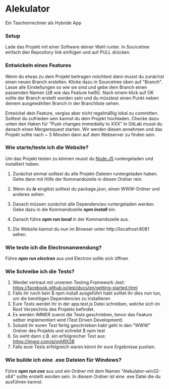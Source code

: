 # Alekulator

Ein Taschenrechner als Hybride App


### Setup

Lade das Projekt mit einer Software deiner Wahl runter. In Sourcetree einfach den Repository link einfügen und auf PULL drücken.

### Entwickeln eines Features

Wenn du etwas zu dem Projekt beitragen möchtest dann musst du zunächst einen neuen Branch erstellen. Klicke dazu in Sourcetree oben auf "Branch". Lasse alle Einstellungen
so wie sie sind und gebe dem Branch einen passenden Namen (zB wie das Feature heißt). Nach einem klick auf OK sollte der Branch erstellt worden sein und du müsstest einen Punkt neben deinem ausgewählten Branch in der Branchliste sehen.

Entwickel dein Feature, vergiss aber nicht regelmäßig lokal zu committen. Solltest du zufrieden sein kannst du dein Projekt hochladen. Checke dazu unten den Haken für "Push changes immediatly to XXX"
In GitLab musst du danach einen Mergerequest starten. Wir werden diesen annehmen und das Projekt sollte nach  ~ 5 Minuten dann auf dem Webserver zu finden sein.


### Wie starte/teste ich die Website?

Um das Projekt testen zu können musst du [Node.JS](https://nodejs.org/en/) runtergeladen und installiert haben.

1. Zunächst einmal solltest du alle Projekt-Dateien runtergeladen haben. Gehe dann mit Hilfe der Kommandozeile in diesen Ordner rein.

2. Wenn du _**ls**_ eingibst solltest du package.json, einen WWW-Ordner und anderes sehen.

3. Danach müssen zunächst alle Dependencies runtergeladen werden. Gebe dazu in die Kommandozeile _**npm install**_ ein.

4. Danach führe _**npm run local**_ in der Kommandozeile aus.

5. Die Website kannst du nun im Browser unter http://localhost:8081 sehen.

### Wie teste ich die Electronanwendung?

Führe _**npm run electron**_ aus und Electron sollte sich öffnen


### Wie Schreibe ich die Tests?

1. Werdet vertraut mit unserem Testing Framework Jest: https://facebook.github.io/jest/docs/en/getting-started.html
2. Falls ihr noch kein $ npm install ausgeführt habt solltet ihr dies nun tun, um die benötigen Dependencies zu installieren
3. Eure Tests werdet ihr in der app.test.js Datei schreiben, welche sich im Root Verzeichnis des Projekts befindet.
4. Es werden IMMER zuerst die Tests geschrieben, bevor das Feature selber implementiert wird (Test Driven Development)
5. Sobald ihr euren Test fertig geschrieben habt geht in den "WWW" Ordner des Projekts und schreibt $ npm test  
6. So sieht dann z.B. ein erfolgreicher Test aus: https://imgur.com/a/oyhRX2B
7. Falls eure Tests erfolgreich waren könnt ihr eure Ergebnisse pushen.

### Wie builde ich eine .exe Dateien für Windows?

Führe _**npm run exe**_ aus und ein Ordner mit dem Namen "Alekulator-win32-x64" sollte erstellt worden sein. In diesem Ordner ist eine .exe Datei die du ausführen kannst.
